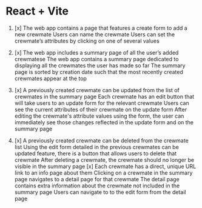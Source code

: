 # React + Vite

1. [x] The web app contains a page that features a create form to add a new crewmate
        Users can name the crewmate
        Users can set the crewmate’s attributes by clicking on one of several values

2. [x] The web app includes a summary page of all the user’s added crewmatese
        The web app contains a summary page dedicated to displaying all the crewmates the user has made so far
        The summary page is sorted by creation date such that the most recently created crewmates appear at the top

3. [x] A previously created crewmate can be updated from the list of crewmates in the summary page
        Each crewmate has an edit button that will take users to an update form for the relevant crewmate
        Users can see the current attributes of their crewmate on the update form
        After editing the crewmate's attribute values using the form, the user can immediately see those changes reflected in the update form and on the summary page

3. [x] A previously created crewmate can be deleted from the crewmate list
        Using the edit form detailed in the previous crewmates can be updated feature, there is a button that allows users to delete that crewmate
        After deleting a crewmate, the crewmate should no longer be visible in the summary page
        [x] Each crewmate has a direct, unique URL link to an info page about them
            Clicking on a crewmate in the summary page navigates to a detail page for that crewmate
            The detail page contains extra information about the crewmate not included in the summary page
            Users can navigate to to the edit form from the detail page